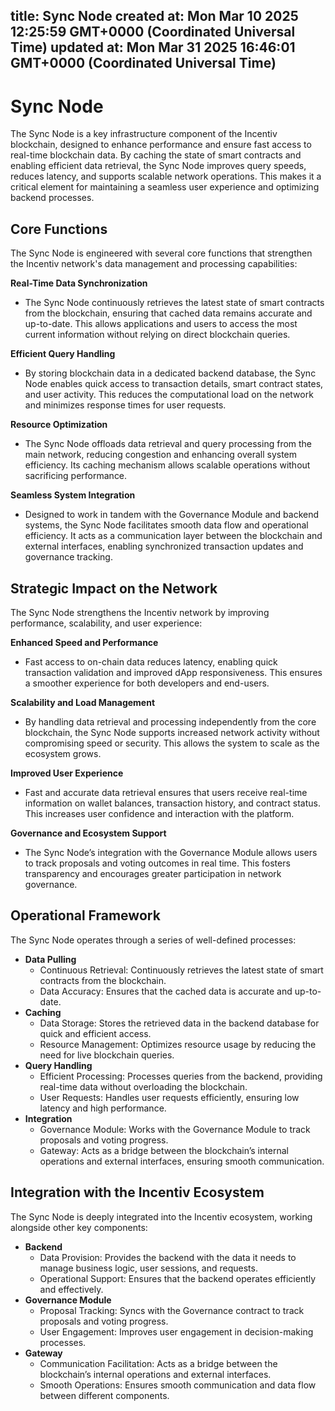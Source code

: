 
title: Sync Node
created at: Mon Mar 10 2025 12:25:59 GMT+0000 (Coordinated Universal Time)
updated at: Mon Mar 31 2025 16:46:01 GMT+0000 (Coordinated Universal Time)
---

# Sync Node

The Sync Node is a key infrastructure component of the Incentiv blockchain, designed to enhance performance and ensure fast access to real-time blockchain data. By caching the state of smart contracts and enabling efficient data retrieval, the Sync Node improves query speeds, reduces latency, and supports scalable network operations. This makes it a critical element for maintaining a seamless user experience and optimizing backend processes.

## Core Functions

The Sync Node is engineered with several core functions that strengthen the Incentiv network's data management and processing capabilities:

**Real-Time Data Synchronization**

* The Sync Node continuously retrieves the latest state of smart contracts from the blockchain, ensuring that cached data remains accurate and up-to-date. This allows applications and users to access the most current information without relying on direct blockchain queries.

**Efficient Query Handling**

* By storing blockchain data in a dedicated backend database, the Sync Node enables quick access to transaction details, smart contract states, and user activity. This reduces the computational load on the network and minimizes response times for user requests.

**Resource Optimization**

* The Sync Node offloads data retrieval and query processing from the main network, reducing congestion and enhancing overall system efficiency. Its caching mechanism allows scalable operations without sacrificing performance.

**Seamless System Integration**

* Designed to work in tandem with the Governance Module and backend systems, the Sync Node facilitates smooth data flow and operational efficiency. It acts as a communication layer between the blockchain and external interfaces, enabling synchronized transaction updates and governance tracking.

## Strategic Impact on the Network

The Sync Node strengthens the Incentiv network by improving performance, scalability, and user experience:

**Enhanced Speed and Performance**

* Fast access to on-chain data reduces latency, enabling quick transaction validation and improved dApp responsiveness. This ensures a smoother experience for both developers and end-users.

**Scalability and Load Management**

* By handling data retrieval and processing independently from the core blockchain, the Sync Node supports increased network activity without compromising speed or security. This allows the system to scale as the ecosystem grows.

**Improved User Experience**

* Fast and accurate data retrieval ensures that users receive real-time information on wallet balances, transaction history, and contract status. This increases user confidence and interaction with the platform.

**Governance and Ecosystem Support**

* The Sync Node’s integration with the Governance Module allows users to track proposals and voting outcomes in real time. This fosters transparency and encourages greater participation in network governance.

## Operational Framework

The Sync Node operates through a series of well-defined processes:

* **Data Pulling**
  * Continuous Retrieval: Continuously retrieves the latest state of smart contracts from the blockchain.
  * Data Accuracy: Ensures that the cached data is accurate and up-to-date.
* **Caching**
  * Data Storage: Stores the retrieved data in the backend database for quick and efficient access.
  * Resource Management: Optimizes resource usage by reducing the need for live blockchain queries.
* **Query Handling**
  * Efficient Processing: Processes queries from the backend, providing real-time data without overloading the blockchain.
  * User Requests: Handles user requests efficiently, ensuring low latency and high performance.
* **Integration**
  * Governance Module: Works with the Governance Module to track proposals and voting progress.
  * Gateway: Acts as a bridge between the blockchain’s internal operations and external interfaces, ensuring smooth communication.

## Integration with the Incentiv Ecosystem

The Sync Node is deeply integrated into the Incentiv ecosystem, working alongside other key components:

* **Backend**
  * Data Provision: Provides the backend with the data it needs to manage business logic, user sessions, and requests.
  * Operational Support: Ensures that the backend operates efficiently and effectively.
* **Governance Module**
  * Proposal Tracking: Syncs with the Governance contract to track proposals and voting progress.
  * User Engagement: Improves user engagement in decision-making processes.
* **Gateway**
  * Communication Facilitation: Acts as a bridge between the blockchain’s internal operations and external interfaces.
  * Smooth Operations: Ensures smooth communication and data flow between different components.

          